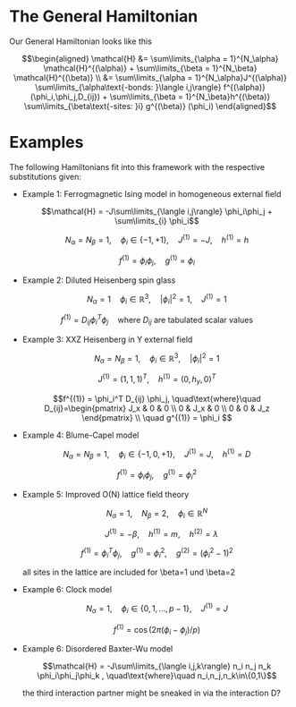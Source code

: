 # The General Hamiltonian
Our General Hamiltonian looks like this

```math
\begin{aligned}
 \mathcal{H} &= \sum\limits_{\alpha = 1}^{N_\alpha} \mathcal{H}^{(\alpha)} 
              + \sum\limits_{\beta = 1}^{N_\beta} \mathcal{H}^{(\beta)} \\
             &= \sum\limits_{\alpha = 1}^{N_\alpha}J^{(\alpha)} \sum\limits_{\alpha\text{-bonds: }\langle i,j\rangle}  f^{(\alpha)} (\phi_i,\phi_j,D_{ij})
              + \sum\limits_{\beta = 1}^{N_\beta}h^{(\beta)} \sum\limits_{\beta\text{-sites: }i}  g^{(\beta)} (\phi_i)
\end{aligned}
```
# Examples

The following Hamiltonians fit into this framework with the respective substitutions given:


* Example 1: Ferrogmagnetic Ising model in homogeneous external field

    ```math
    \mathcal{H} = -J\sum\limits_{\langle i,j\rangle} \phi_i\phi_j + \sum\limits_{i} \phi_i
    ```

    ```math
    N_\alpha=N_\beta = 1, \quad \phi_i\in\{-1,+1\}, \quad J^{(1)} = -J, \quad h^{(1)} = h
    ```
    
    ```math
    f^{(1)} = \phi_i \phi_j, \quad g^{(1)} = \phi_i 
    ```

* Example 2: Diluted Heisenberg spin glass 

    ```math
    N_\alpha=1 \quad \phi_i\in\mathbb{R}^3, \quad |\phi_i|^2=1, \quad J^{(1)} = 1
    ```
    
    ```math
    f^{(1)} = D_{ij} \phi_i^T \phi_j \quad\text{where } D_{ij} \text{ are tabulated scalar values}
    ```

* Example 3: XXZ Heisenberg in Y external field

    ```math
    N_\alpha=N_\beta = 1, \quad \phi_i\in\mathbb{R}^3, \quad |\phi_i|^2=1
    ```
    ```math
    J^{(1)} = (1,1,1)^T, \quad h^{(1)} = (0, h_y, 0)^T
    ```
    ```math
    f^{(1)} = \phi_i^T D_{ij} \phi_j, \quad\text{where}\quad D_{ij}=\begin{pmatrix} J_x & 0 & 0 \\ 0 & J_x & 0 \\ 0 & 0 & J_z \end{pmatrix} \\
    \quad g^{(1)} = \phi_i 
    
    ```

* Example 4: Blume-Capel model

    ```math
    N_\alpha=N_\beta = 1, \quad \phi_i\in\{-1,0,+1\}, \quad J^{(1)} = J, \quad h^{(1)} = D
    ```
    
    ```math
    f^{(1)} = \phi_i \phi_j, \quad g^{(1)} = \phi_i^2 
    ```

* Example 5: Improved O(N) lattice field theory

    ```math
    N_\alpha=1, \quad N_\beta=2, \quad \phi_i\in\mathbb{R}^N
    ```
    ```math    
    \quad J^{(1)} = -\beta, \quad h^{(1)}=m, \quad h^{(2)}=\lambda
    ```    
    ```math
    f^{(1)} = \phi_i^T \phi_j, \quad g^{(1)} = \phi_i^2, \quad g^{(2)} = (\phi_i^2-1)^2 
    ```    
    all sites in the lattice are included for \beta=1 und \beta=2
    

* Example 6: Clock model

    ```math
    N_\alpha= 1, \quad \phi_i\in\{0,1,\ldots,p-1\}, \quad J^{(1)} = J
    ```
    ```math
    f^{(1)} = \cos(2\pi(\phi_i- \phi_j)/p)
    ```
    
* Example 6: Disordered Baxter-Wu model

    ```math
    \mathcal{H} = -J\sum\limits_{\langle i,j,k\rangle} n_i n_j n_k \phi_i\phi_j\phi_k , \quad\text{where}\quad n_i,n_j,n_k\in\{0,1\}
    ```

    the third interaction partner might be sneaked in via the interaction D?
